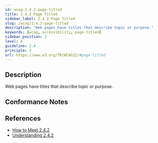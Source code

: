 ```yaml
---
id: wcag-2.4.2-page-titled
title: 2.4.2 Page Titled
sidebar_label: 2.4.2 Page Titled
slug: /wcag/2.4.2-page-titled
description: "Web pages have titles that describe topic or purpose."
keywords: [wcag, accessibility, page-titled]
sidebar_position: 2
level: A
guideline: 2.4
principle: 2
url: https://www.w3.org/TR/WCAG22/#page-titled
---
```


## Description

Web pages have titles that describe topic or purpose.

## Conformance Notes

<!-- Add your conformance notes and evaluation here -->

## References

- [How to Meet 2.4.2](https://www.w3.org/WAI/WCAG22/quickref/#page-titled)
- [Understanding 2.4.2](https://www.w3.org/WAI/WCAG22/Understanding/page-titled.html)



